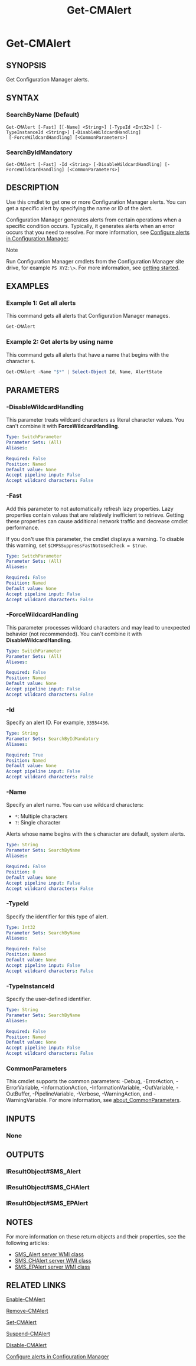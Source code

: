 ﻿---
description: Get Configuration Manager alerts.
external help file: AdminUI.PS.dll-Help.xml
Module Name: ConfigurationManager
ms.date: 03/23/2021
schema: 2.0.0
title: Get-CMAlert
---

# Get-CMAlert

## SYNOPSIS

Get Configuration Manager alerts.

## SYNTAX

### SearchByName (Default)
```
Get-CMAlert [-Fast] [[-Name] <String>] [-TypeId <Int32>] [-TypeInstanceId <String>] [-DisableWildcardHandling]
 [-ForceWildcardHandling] [<CommonParameters>]
```

### SearchByIdMandatory
```
Get-CMAlert [-Fast] -Id <String> [-DisableWildcardHandling] [-ForceWildcardHandling] [<CommonParameters>]
```

## DESCRIPTION

Use this cmdlet to get one or more Configuration Manager alerts. You can get a specific alert by specifying the name or ID of the alert.

Configuration Manager generates alerts from certain operations when a specific condition occurs. Typically, it generates alerts when an error occurs that you need to resolve. For more information, see [Configure alerts in Configuration Manager](/mem/configmgr/core/servers/manage/configure-alerts).

> [!NOTE]
> Run Configuration Manager cmdlets from the Configuration Manager site drive, for example `PS XYZ:\>`. For more information, see [getting started](/powershell/sccm/overview).

## EXAMPLES

### Example 1: Get all alerts

This command gets all alerts that Configuration Manager manages.

```powershell
Get-CMAlert
```

### Example 2: Get alerts by using name

This command gets all alerts that have a name that begins with the character `$`.

```powershell
Get-CMAlert -Name "$*" | Select-Object Id, Name, AlertState
```

## PARAMETERS

### -DisableWildcardHandling

This parameter treats wildcard characters as literal character values. You can't combine it with **ForceWildcardHandling**.

```yaml
Type: SwitchParameter
Parameter Sets: (All)
Aliases:

Required: False
Position: Named
Default value: None
Accept pipeline input: False
Accept wildcard characters: False
```

### -Fast

Add this parameter to not automatically refresh lazy properties. Lazy properties contain values that are relatively inefficient to retrieve. Getting these properties can cause additional network traffic and decrease cmdlet performance.

If you don't use this parameter, the cmdlet displays a warning. To disable this warning, set `$CMPSSuppressFastNotUsedCheck = $true`.

```yaml
Type: SwitchParameter
Parameter Sets: (All)
Aliases:

Required: False
Position: Named
Default value: None
Accept pipeline input: False
Accept wildcard characters: False
```

### -ForceWildcardHandling

This parameter processes wildcard characters and may lead to unexpected behavior (not recommended). You can't combine it with **DisableWildcardHandling**.

```yaml
Type: SwitchParameter
Parameter Sets: (All)
Aliases:

Required: False
Position: Named
Default value: None
Accept pipeline input: False
Accept wildcard characters: False
```

### -Id

Specify an alert ID. For example, `33554436`.

```yaml
Type: String
Parameter Sets: SearchByIdMandatory
Aliases:

Required: True
Position: Named
Default value: None
Accept pipeline input: False
Accept wildcard characters: False
```

### -Name

Specify an alert name. You can use wildcard characters:

- `*`: Multiple characters
- `?`: Single character

Alerts whose name begins with the `$` character are default, system alerts.

```yaml
Type: String
Parameter Sets: SearchByName
Aliases:

Required: False
Position: 0
Default value: None
Accept pipeline input: False
Accept wildcard characters: False
```

### -TypeId

Specify the identifier for this type of alert.

```yaml
Type: Int32
Parameter Sets: SearchByName
Aliases:

Required: False
Position: Named
Default value: None
Accept pipeline input: False
Accept wildcard characters: False
```

### -TypeInstanceId

Specify the user-defined identifier.

```yaml
Type: String
Parameter Sets: SearchByName
Aliases:

Required: False
Position: Named
Default value: None
Accept pipeline input: False
Accept wildcard characters: False
```

### CommonParameters
This cmdlet supports the common parameters: -Debug, -ErrorAction, -ErrorVariable, -InformationAction, -InformationVariable, -OutVariable, -OutBuffer, -PipelineVariable, -Verbose, -WarningAction, and -WarningVariable. For more information, see [about_CommonParameters](http://go.microsoft.com/fwlink/?LinkID=113216).

## INPUTS

### None

## OUTPUTS

### IResultObject#SMS_Alert

### IResultObject#SMS_CHAlert

### IResultObject#SMS_EPAlert

## NOTES

For more information on these return objects and their properties, see the following articles:

- [SMS_Alert server WMI class](/mem/configmgr/develop/reference/core/servers/manage/sms_alert-server-wmi-class)
- [SMS_CHAlert server WMI class](/mem/configmgr/develop/reference/core/servers/manage/sms_chalert-server-wmi-class)
- [SMS_EPAlert server WMI class](/mem/configmgr/develop/reference/core/servers/manage/sms_epalert-server-wmi-class)

## RELATED LINKS

[Enable-CMAlert](Enable-CMAlert.md)

[Remove-CMAlert](Remove-CMAlert.md)

[Set-CMAlert](Set-CMAlert.md)

[Suspend-CMAlert](Suspend-CMAlert.md)

[Disable-CMAlert](Disable-CMAlert.md)

[Configure alerts in Configuration Manager](/mem/configmgr/core/servers/manage/configure-alerts)
